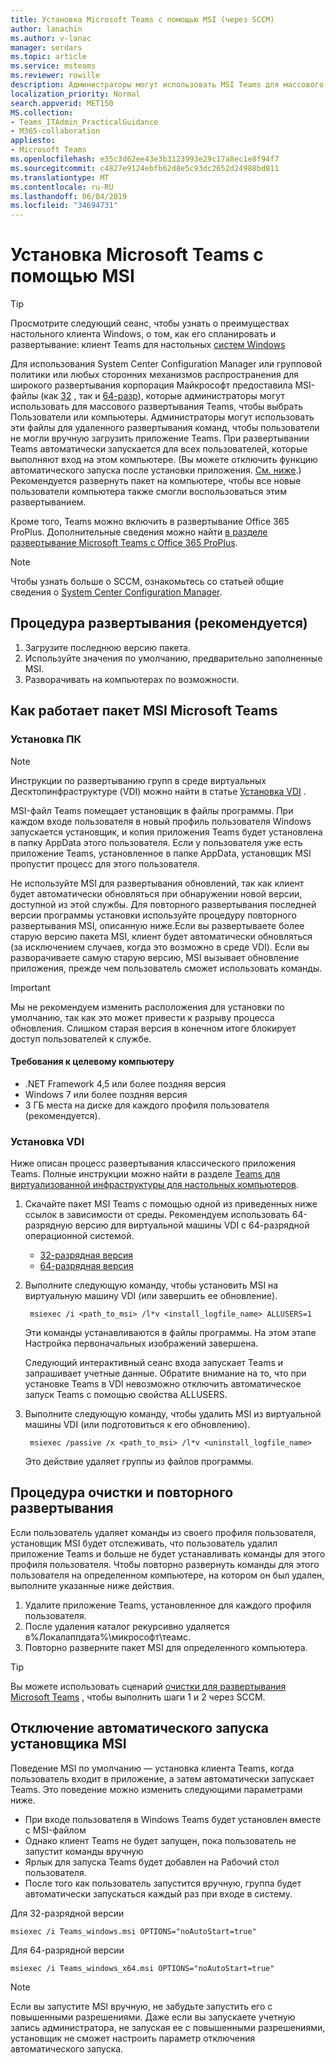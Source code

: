 ```yaml
---
title: Установка Microsoft Teams с помощью MSI (через SCCM)
author: lanachin
ms.author: v-lanac
manager: serdars
ms.topic: article
ms.service: msteams
ms.reviewer: rowille
description: Администраторы могут использовать MSI Teams для массового развертывания Microsoft Teams для отдельных пользователей или на отдельных компьютерах.
localization_priority: Normal
search.appverid: MET150
MS.collection:
- Teams_ITAdmin_PracticalGuidance
- M365-collaboration
appliesto:
- Microsoft Teams
ms.openlocfilehash: e35c3d62ee43e3b3123993e29c17a8ec1e8f94f7
ms.sourcegitcommit: c4827e9124ebfb62d8e5c93dc2652d24988bd811
ms.translationtype: MT
ms.contentlocale: ru-RU
ms.lasthandoff: 06/04/2019
ms.locfileid: "34694731"
---
```

<a name="install-microsoft-teams-using-msi"></a>Установка Microsoft Teams с помощью MSI
=================================

> [!Tip]
> Просмотрите следующий сеанс, чтобы узнать о преимуществах настольного клиента Windows, о том, как его спланировать и развертывание: клиент Teams для настольных [систем Windows](https://aka.ms/teams-clients)

Для использования System Center Configuration Manager или групповой политики или любых сторонних механизмов распространения для широкого развертывания корпорация Майкрософт предоставила MSI-файлы (как [32](https://aka.ms/teams32bitmsi) , так и [64-разр](https://aka.ms/teams64bitmsi)), которые администраторы могут использовать для массового развертывания Teams, чтобы выбрать Пользователи или компьютеры. Администраторы могут использовать эти файлы для удаленного развертывания команд, чтобы пользователи не могли вручную загрузить приложение Teams. При развертывании Teams автоматически запускается для всех пользователей, которые выполняют вход на этом компьютере. (Вы можете отключить функцию автоматического запуска после установки приложения. [См. ниже](#disable-auto-launch-for-the-msi-installer).) Рекомендуется развернуть пакет на компьютере, чтобы все новые пользователи компьютера также смогли воспользоваться этим развертыванием. 

Кроме того, Teams можно включить в развертывание Office 365 ProPlus. Дополнительные сведения можно найти [в разделе развертывание Microsoft Teams с Office 365 ProPlus](https://docs.microsoft.com/deployoffice/teams-install).
 
> [!Note] 
> Чтобы узнать больше о SCCM, ознакомьтесь со статьей общие сведения о [System Center Configuration Manager](https://docs.microsoft.com/sccm/core/understand/introduction).

## <a name="deployment-procedure-recommended"></a>Процедура развертывания (рекомендуется)
1. Загрузите последнюю версию пакета.
2. Используйте значения по умолчанию, предварительно заполненные MSI.
3. Разворачивать на компьютерах по возможности.

## <a name="how-the-microsoft-teams-msi-package-works"></a>Как работает пакет MSI Microsoft Teams

### <a name="pc-installation"></a>Установка ПК

> [!Note] 
> Инструкции по развертыванию групп в среде виртуальных Десктопинфраструктуре (VDI) можно найти в статье [Установка VDI](#vdi-installation) .

MSI-файл Teams помещает установщик в файлы программы. При каждом входе пользователя в новый профиль пользователя Windows запускается установщик, и копия приложения Teams будет установлена в папку AppData этого пользователя. Если у пользователя уже есть приложение Teams, установленное в папке AppData, установщик MSI пропустит процесс для этого пользователя.

Не используйте MSI для развертывания обновлений, так как клиент будет автоматически обновляться при обнаружении новой версии, доступной из этой службы. Для повторного развертывания последней версии программы установки используйте процедуру повторного развертывания MSI, описанную ниже.Если вы развертываете более старую версию пакета MSI, клиент будет автоматически обновляться (за исключением случаев, когда это возможно в среде VDI). Если вы разворачиваете самую старую версию, MSI вызывает обновление приложения, прежде чем пользователь сможет использовать команды. 

> [!Important] 
> Мы не рекомендуем изменить расположения для установки по умолчанию, так как это может привести к разрыву процесса обновления. Слишком старая версия в конечном итоге блокирует доступ пользователей к службе. 

#### <a name="target-computer-requirements"></a>Требования к целевому компьютеру

- .NET Framework 4,5 или более поздняя версия
- Windows 7 или более поздняя версия
- 3 ГБ места на диске для каждого профиля пользователя (рекомендуется).

### <a name="vdi-installation"></a>Установка VDI

Ниже описан процесс развертывания классического приложения Teams. Полные инструкции можно найти в разделе [Teams для виртуализованной инфраструктуры для настольных компьютеров](teams-for-vdi.md).

1. Скачайте пакет MSI Teams с помощью одной из приведенных ниже ссылок в зависимости от среды. Рекомендуем использовать 64-разрядную версию для виртуальной машины VDI с 64-разрядной операционной системой.

    - [32-разрядная версия](https://teams.microsoft.com/downloads/desktopurl?env=production&plat=windows&download=true&managedInstaller=true)
    - [64-разрядная версия](https://teams.microsoft.com/downloads/desktopurl?env=production&plat=windows&download=true&managedInstaller=true&arch=x64)

2. Выполните следующую команду, чтобы установить MSI на виртуальную машину VDI (или завершить ее обновление).

        msiexec /i <path_to_msi> /l*v <install_logfile_name> ALLUSERS=1

    Эти команды устанавливаются в файлы программы. На этом этапе Настройка первоначальных изображений завершена.

    Следующий интерактивный сеанс входа запускает Teams и запрашивает учетные данные. Обратите внимание на то, что при установке Teams в VDI невозможно отключить автоматическое запуск Teams с помощью свойства ALLUSERS.

3. Выполните следующую команду, чтобы удалить MSI из виртуальной машины VDI (или подготовиться к его обновлению).

        msiexec /passive /x <path_to_msi> /l*v <uninstall_logfile_name>

    Это действие удаляет группы из файлов программы.

## <a name="clean-up-and-redeployment-procedure"></a>Процедура очистки и повторного развертывания

Если пользователь удаляет команды из своего профиля пользователя, установщик MSI будет отслеживать, что пользователь удалил приложение Teams и больше не будет устанавливать команды для этого профиля пользователя. Чтобы повторно развернуть команды для этого пользователя на определенном компьютере, на котором он был удален, выполните указанные ниже действия.

1. Удалите приложение Teams, установленное для каждого профиля пользователя. 
2. После удаления каталог рекурсивно удаляется в%Локалаппдата%\микрософт\теамс\.
3. Повторно разверните пакет MSI для определенного компьютера.

> [!TIP] 
> Вы можете использовать сценарий [очистки для развертывания Microsoft Teams](scripts/Powershell-script-teams-deployment-clean-up.md) , чтобы выполнить шаги 1 и 2 через SCCM.

## <a name="disable-auto-launch-for-the-msi-installer"></a>Отключение автоматического запуска установщика MSI

Поведение MSI по умолчанию — установка клиента Teams, когда пользователь входит в приложение, а затем автоматически запускает Teams. Это поведение можно изменить следующими параметрами ниже.

- При входе пользователя в Windows Teams будет установлен вместе с MSI-файлом
- Однако клиент Teams не будет запущен, пока пользователь не запустит команды вручную
- Ярлык для запуска Teams будет добавлен на Рабочий стол пользователя.
- После того как пользователь запустится вручную, группа будет автоматически запускаться каждый раз при входе в систему.

Для 32-разрядной версии
```
msiexec /i Teams_windows.msi OPTIONS="noAutoStart=true"
```
Для 64-разрядной версии
```
msiexec /i Teams_windows_x64.msi OPTIONS="noAutoStart=true"
```

> [!Note]
>  Если вы запустите MSI вручную, не забудьте запустить его с повышенными разрешениями. Даже если вы запускаете учетную запись администратора, не запуская ее с повышенными разрешениями, установщик не сможет настроить параметр отключения автоматического запуска.
